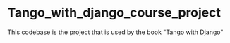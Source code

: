 # Tango_with_django_course_project
This codebase is the project that is used by the book "Tango with Django" 

